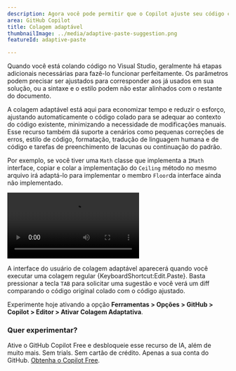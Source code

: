 ```yaml
---
description: Agora você pode permitir que o Copilot ajuste seu código colado para se adequar ao contexto do código existente.
area: GitHub Copilot
title: Colagem adaptável
thumbnailImage: ../media/adaptive-paste-suggestion.png
featureId: adaptive-paste

---
```



Quando você está colando código no Visual Studio, geralmente há etapas adicionais necessárias para fazê-lo funcionar perfeitamente. Os parâmetros podem precisar ser ajustados para corresponder aos já usados em sua solução, ou a sintaxe e o estilo podem não estar alinhados com o restante do documento.

A colagem adaptável está aqui para economizar tempo e reduzir o esforço, ajustando automaticamente o código colado para se adequar ao contexto do código existente, minimizando a necessidade de modificações manuais. Esse recurso também dá suporte a cenários como pequenas correções de erros, estilo de código, formatação, tradução de linguagem humana e de código e tarefas de preenchimento de lacunas ou continuação do padrão.

Por exemplo, se você tiver uma `Math` classe que implementa a `IMath` interface, copiar e colar a implementação do `Ceiling` método no mesmo arquivo irá adaptá-lo para implementar o membro `Floor`da interface ainda não implementado.

![Adaptar o método colado para completar a interface](../media/adaptive-paste-complete-interface.mp4)

A interface do usuário de colagem adaptável aparecerá quando você executar uma colagem regular {KeyboardShortcut:Edit.Paste}. Basta pressionar a tecla `TAB` para solicitar uma sugestão e você verá um diff comparando o código original colado com o código ajustado.

Experimente hoje ativando a opção **Ferramentas > Opções > GitHub > Copilot > Editor > Ativar Colagem Adaptativa**.

### Quer experimentar?
Ative o GitHub Copilot Free e desbloqueie esse recurso de IA, além de muito mais.
Sem trials. Sem cartão de crédito. Apenas a sua conta do GitHub. [Obtenha o Copilot Free](https://github.com/settings/copilot).
